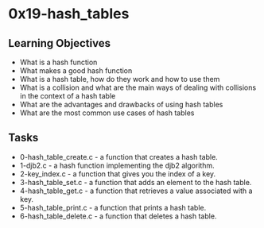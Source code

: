 # 0x19-hash_tables

## Learning Objectives

+ What is a hash function
+ What makes a good hash function
+ What is a hash table, how do they work and how to use them
+ What is a collision and what are the main ways of dealing with collisions in the context of a hash table
+ What are the advantages and drawbacks of using hash tables
+ What are the most common use cases of hash tables

## Tasks

+ 0-hash_table_create.c - a function that creates a hash table.
+ 1-djb2.c - a hash function implementing the djb2 algorithm.
+ 2-key_index.c - a function that gives you the index of a key.
+ 3-hash_table_set.c - a function that adds an element to the hash table.
+ 4-hash_table_get.c - a function that retrieves a value associated with a key.
+ 5-hash_table_print.c - a function that prints a hash table.
+ 6-hash_table_delete.c - a function that deletes a hash table.
